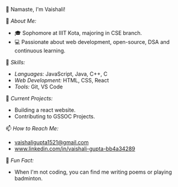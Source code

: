 👋 Namaste, I'm Vaishali!


🌱 *About Me:*
- 🎓 Sophomore at IIIT Kota, majoring in CSE branch.
- 💻 Passionate about web development, open-source, DSA and continuous learning.

🌟 *Skills:*
- *Languages:* JavaScript, Java, C++, C
- *Web Development:* HTML, CSS, React
- *Tools:* Git, VS Code

🔭 *Current Projects:*
- Building a react website.
- Contributing to GSSOC Projects.

📫 *How to Reach Me:*
- vaishaligupta1521@gmail.com
- www.linkedin.com/in/vaishali-gupta-bb4a34289

📝 *Fun Fact:*
- When I'm not coding, you can find me writing poems or playing badminton.

<!---
vaishali-gupta32/vaishali-gupta32 is a ✨ special ✨ repository because its `README.md` (this file) appears on your GitHub profile.
You can click the Preview link to take a look at your changes.
--->
